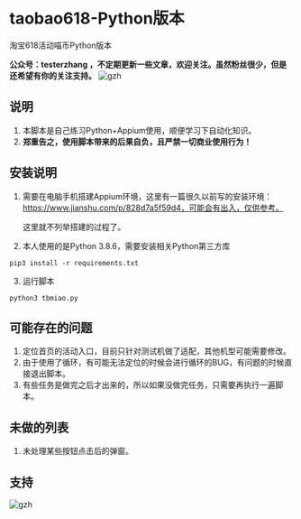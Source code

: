 # taobao618-Python版本
淘宝618活动喵币Python版本

**公众号：testerzhang ，不定期更新一些文章，欢迎关注。虽然粉丝很少，但是还希望有你的关注支持。**
![gzh](https://testerzhang.github.io/resources/gzh.png)



## 说明

1. 本脚本是自己练习Python+Appium使用，顺便学习下自动化知识。
2. **郑重告之，使用脚本带来的后果自负，且严禁一切商业使用行为！**

   


## 安装说明

1. 需要在电脑手机搭建Appium环境，这里有一篇很久以前写的安装环境：https://www.jianshu.com/p/828d7a5f59d4，可能会有出入，仅供参考。

   这里就不列举搭建的过程了。

    

2. 本人使用的是Python 3.8.6，需要安装相关Python第三方库

```
pip3 install -r requirements.txt
```



3. 运行脚本

```
python3 tbmiao.py
```



## 可能存在的问题

1. 定位首页的活动入口，目前只针对测试机做了适配，其他机型可能需要修改。
2. 由于使用了循环，有可能无法定位的时候会进行循环的BUG，有问题的时候直接退出脚本。
3. 有些任务是做完之后才出来的，所以如果没做完任务，只需要再执行一遍脚本。



## 未做的列表

1. 未处理某些按钮点击后的弹窗。


## 支持
![gzh](https://testerzhang.github.io/resources/gzh.png)
